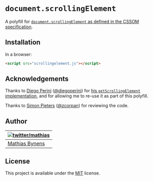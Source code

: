 # `document.scrollingElement`

A polyfill for [`document.scrollingElement` as defined in the CSSOM specification](http://dev.w3.org/csswg/cssom-view/#dom-document-scrollingelement).

## Installation

In a browser:

```html
<script src="scrollingelement.js"></script>
```

## Acknowledgements

Thanks to [Diego Perini](https://github.com/dperini) ([@diegoperini](https://twitter.com/diegoperini)) for [his `getScrollingElement` implementation](https://gist.github.com/dperini/ac3d921d6a08f10fd10e), and for allowing me to re-use it as part of this polyfill.

Thanks to [Simon Pieters](https://simon.html5.org/) ([@zcorpan](https://twitter.com/zcorpan)) for reviewing the code.

## Author

| [![twitter/mathias](https://gravatar.com/avatar/24e08a9ea84deb17ae121074d0f17125?s=70)](https://twitter.com/mathias "Follow @mathias on Twitter") |
|---|
| [Mathias Bynens](https://mathiasbynens.be/) |

## License

This project is available under the [MIT](https://mths.be/mit) license.
